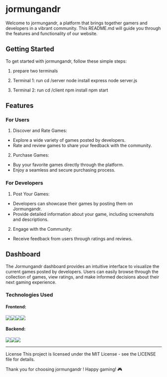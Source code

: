 # jormungandr
Welcome to jormungandr, a platform that brings together gamers and developers in a vibrant community. This README.md will guide you through the features and functionality of our website.

## Getting Started
To get started with jormungandr, follow these simple steps:

1. prepare two terminals

2. Terminal 1:
    run  cd /server
    node install express
    node server.js

3. Terminal 2:
    run cd /client
    npm install
    npm start

## Features
### For Users
1. Discover and Rate Games:

- Explore a wide variety of games posted by developers.
- Rate and review games to share your feedback with the community.
2. Purchase Games:

- Buy your favorite games directly through the platform.
- Enjoy a seamless and secure purchasing process.
### For Developers
1. Post Your Games:

- Developers can showcase their games by posting them on Jormungandr.
- Provide detailed information about your game, including screenshots and descriptions.
2. Engage with the Community:

- Receive feedback from users through ratings and reviews.
## Dashboard
The Jormungandr dashboard provides an intuitive interface to visualize the current games posted by developers. Users can easily browse through the collection of games, view ratings, and make informed decisions about their next gaming experience.

### Technologies Used
#### Frontend: 
<img src="https://img.shields.io/badge/html5-E34F26?style=for-the-badge&logo=html5&logoColor=white"><img src="https://img.shields.io/badge/css-1572B6?style=for-the-badge&logo=css3&logoColor=white"><img src="https://img.shields.io/badge/javascript-F7DF1E?style=for-the-badge&logo=javascript&logoColor=black"><img src="https://img.shields.io/badge/react-61DAFB?style=for-the-badge&logo=react&logoColor=black">

#### Backend: 

<img src="https://img.shields.io/badge/node.js-339933?style=for-the-badge&logo=Node.js&logoColor=white"><img src="https://img.shields.io/badge/express-000000?style=for-the-badge&logo=express&logoColor=white"><img src="https://img.shields.io/badge/mysql-4479A1?style=for-the-badge&logo=mysql&logoColor=white">

---

License
This project is licensed under the MIT License - see the LICENSE file for details.

Thank you for choosing jormungandr ! Happy gaming! 🎮
